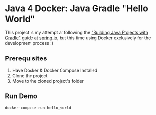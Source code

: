# Java 4 Docker: Java Gradle "Hello World"

This project is my attempt at following the
["Building Java Projects with Gradle"](https://spring.io/guides/gs/gradle/#scratch)
guide at [spring.io](https://spring.io), but this time using Docker exclusively
for the development process :)

## Prerequisites

1. Have Docker & Docker Compose Installed
2. Clone the project
3. Move to the cloned project's folder

## Run Demo

```
docker-compose run hello_world
```
